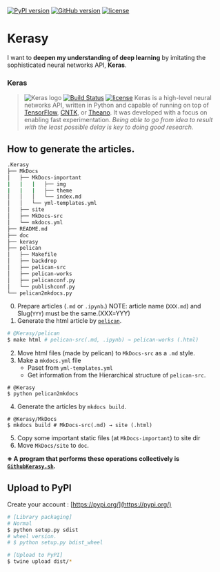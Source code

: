 [![PyPI version](https://badge.fury.io/py/kerasy.svg)](https://pypi.org/project/kerasy/0.0.0/)
[![GitHub version](https://badge.fury.io/gh/iwasakishuto%2Fkerasy.svg)](https://github.com/iwasakishuto/Kerasy)
[![license](https://img.shields.io/github/license/mashape/apistatus.svg?maxAge=2592000)](https://github.com/iwasakishuto/Kerasy/blob/gh-pages/LICENSE)


# Kerasy

I want to **deepen my understanding of deep learning** by imitating the sophisticated neural networks API, **Keras**.

### Keras
>![Keras logo](https://s3.amazonaws.com/keras.io/img/keras-logo-2018-large-1200.png)
[![Build Status](https://travis-ci.org/keras-team/keras.svg?branch=master)](https://travis-ci.org/keras-team/keras)
[![license](https://img.shields.io/github/license/mashape/apistatus.svg?maxAge=2592000)](https://github.com/keras-team/keras/blob/master/LICENSE)
>Keras is a high-level neural networks API, written in Python and capable of running on top of [TensorFlow](https://github.com/tensorflow/tensorflow), [CNTK](https://github.com/Microsoft/cntk), or [Theano](https://github.com/Theano/Theano). It was developed with a focus on enabling fast experimentation. *Being able to go from idea to result with the least possible delay is key to doing good research.*

## How to generate the articles.
```sh
.Kerasy
├── MkDocs
│   ├── MkDocs-important
|   |   |   ├── img
|   |   |   ├── theme
│   │   │   └── index.md
│   │   └── yml-templates.yml
│   ├── site
│   ├── MkDocs-src
│   └── mkdocs.yml
├── README.md
├── doc
├── kerasy
├── pelican
│   ├── Makefile
│   ├── backdrop
│   ├── pelican-src
│   ├── pelican-works
│   ├── pelicanconf.py
│   └── publishconf.py
└── pelican2mkdocs.py
```

0. Prepare articles (`.md` or `.ipynb`.) NOTE: article name (`XXX.md`) and Slug(`YYY`) must be the same.(XXX=YYY)
1. Generate the html article by [`pelican`](https://docs.getpelican.com/en/stable/).
```sh
# @Kerasy/pelican
$ make html # pelican-src(.md, .ipynb) → pelican-works (.html)
```
2. Move html files (made by pelican) to `MkDocs-src` as a `.md` style.
3. Make a `mkdocs.yml` file
    - Paset from `yml-templates.yml`
    - Get information from the Hierarchical structure of `pelican-src`.
```
# @Kerasy
$ python pelican2mkdocs
```
4. Generate the articles by `mkdocs build`.
```
# @Kerasy/MkDocs
$ mkdocs build # MkDocs-src(.md) → site (.html)
```
5. Copy some important static files (at `MkDocs-important`) to site dir
6. Move `MkDocs/site` to `doc`.

**※ A program that performs these operations collectively is [`GithubKerasy.sh`](https://github.com/iwasakishuto/iwasakishuto.github.io/blob/master/ShellScripts/GithubKerasy.sh).**

## Upload to PyPI

Create your account : [https://pypi.org/](https://pypi.org/)

```sh
# [Library packaging]
# Normal
$ python setup.py sdist
# wheel version.
# $ python setup.py bdist_wheel

# [Upload to PyPI]
$ twine upload dist/*
```

